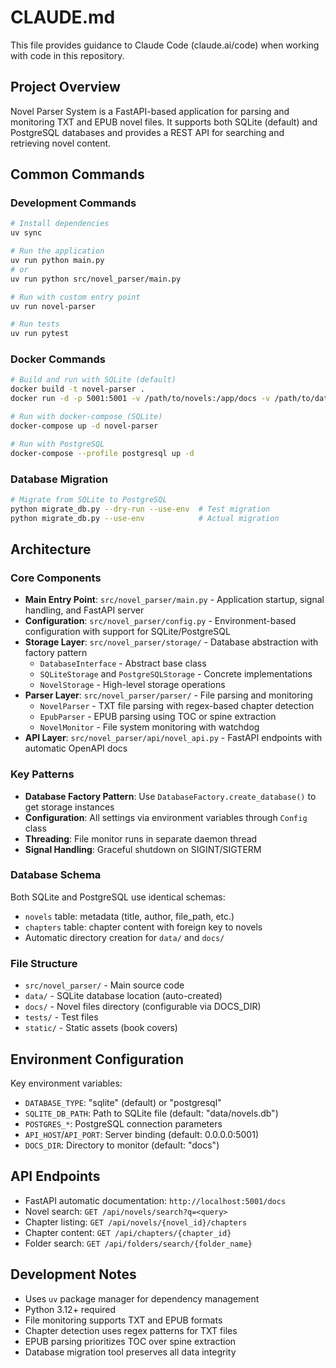# CLAUDE.md

This file provides guidance to Claude Code (claude.ai/code) when working with code in this repository.

## Project Overview

Novel Parser System is a FastAPI-based application for parsing and monitoring TXT and EPUB novel files. It supports both SQLite (default) and PostgreSQL databases and provides a REST API for searching and retrieving novel content.

## Common Commands

### Development Commands
```bash
# Install dependencies
uv sync

# Run the application
uv run python main.py
# or
uv run python src/novel_parser/main.py

# Run with custom entry point
uv run novel-parser

# Run tests
uv run pytest
```

### Docker Commands
```bash
# Build and run with SQLite (default)
docker build -t novel-parser .
docker run -d -p 5001:5001 -v /path/to/novels:/app/docs -v /path/to/data:/app/data --name novel-parser novel-parser

# Run with docker-compose (SQLite)
docker-compose up -d novel-parser

# Run with PostgreSQL
docker-compose --profile postgresql up -d
```

### Database Migration
```bash
# Migrate from SQLite to PostgreSQL
python migrate_db.py --dry-run --use-env  # Test migration
python migrate_db.py --use-env            # Actual migration
```

## Architecture

### Core Components

- **Main Entry Point**: `src/novel_parser/main.py` - Application startup, signal handling, and FastAPI server
- **Configuration**: `src/novel_parser/config.py` - Environment-based configuration with support for SQLite/PostgreSQL
- **Storage Layer**: `src/novel_parser/storage/` - Database abstraction with factory pattern
  - `DatabaseInterface` - Abstract base class
  - `SQLiteStorage` and `PostgreSQLStorage` - Concrete implementations
  - `NovelStorage` - High-level storage operations
- **Parser Layer**: `src/novel_parser/parser/` - File parsing and monitoring
  - `NovelParser` - TXT file parsing with regex-based chapter detection
  - `EpubParser` - EPUB parsing using TOC or spine extraction
  - `NovelMonitor` - File system monitoring with watchdog
- **API Layer**: `src/novel_parser/api/novel_api.py` - FastAPI endpoints with automatic OpenAPI docs

### Key Patterns

- **Database Factory Pattern**: Use `DatabaseFactory.create_database()` to get storage instances
- **Configuration**: All settings via environment variables through `Config` class
- **Threading**: File monitor runs in separate daemon thread
- **Signal Handling**: Graceful shutdown on SIGINT/SIGTERM

### Database Schema

Both SQLite and PostgreSQL use identical schemas:
- `novels` table: metadata (title, author, file_path, etc.)
- `chapters` table: chapter content with foreign key to novels
- Automatic directory creation for `data/` and `docs/`

### File Structure

- `src/novel_parser/` - Main source code
- `data/` - SQLite database location (auto-created)
- `docs/` - Novel files directory (configurable via DOCS_DIR)
- `tests/` - Test files
- `static/` - Static assets (book covers)

## Environment Configuration

Key environment variables:
- `DATABASE_TYPE`: "sqlite" (default) or "postgresql"
- `SQLITE_DB_PATH`: Path to SQLite file (default: "data/novels.db")
- `POSTGRES_*`: PostgreSQL connection parameters
- `API_HOST`/`API_PORT`: Server binding (default: 0.0.0.0:5001)
- `DOCS_DIR`: Directory to monitor (default: "docs")

## API Endpoints

- FastAPI automatic documentation: `http://localhost:5001/docs`
- Novel search: `GET /api/novels/search?q=<query>`
- Chapter listing: `GET /api/novels/{novel_id}/chapters`
- Chapter content: `GET /api/chapters/{chapter_id}`
- Folder search: `GET /api/folders/search/{folder_name}`

## Development Notes

- Uses `uv` package manager for dependency management
- Python 3.12+ required
- File monitoring supports TXT and EPUB formats
- Chapter detection uses regex patterns for TXT files
- EPUB parsing prioritizes TOC over spine extraction
- Database migration tool preserves all data integrity